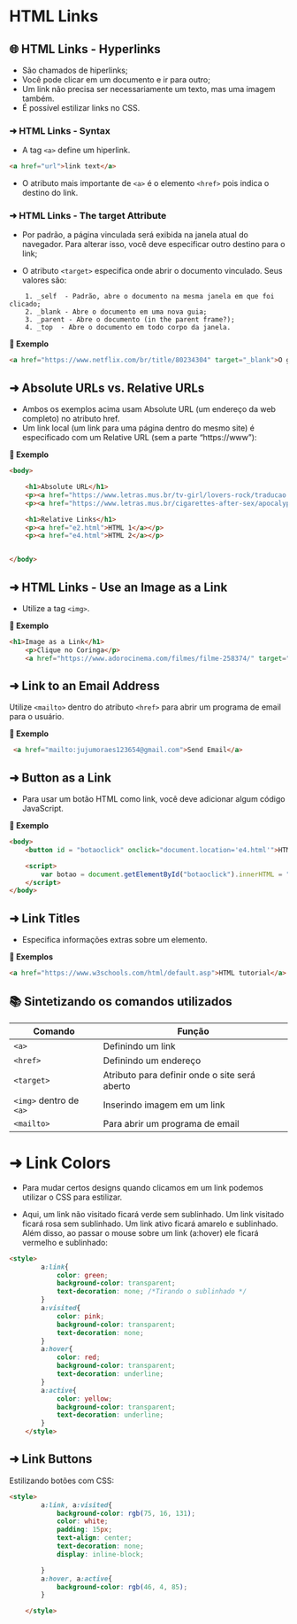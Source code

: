 
# HTML Links

## 🌐 HTML Links - Hyperlinks
* São chamados de hiperlinks;
* Você pode clicar em um documento e ir para outro;
* Um link não precisa ser necessariamente um texto, mas uma imagem também.
* É possível estilizar links no CSS.

### ➜ HTML Links - Syntax
* A tag `<a>` define um hiperlink.
  
``` html
<a href="url">link text</a>

```

* O atributo mais importante de `<a>` é o elemento `<href>` pois indica o destino do link.

### ➜ HTML Links - The target Attribute
* Por padrão, a página vinculada será exibida na janela atual do navegador. Para alterar isso, você deve especificar outro destino para o link;

* O atributo `<target>` especifica onde abrir o documento vinculado.
Seus valores são:

```
    1. _self  - Padrão, abre o documento na mesma janela em que foi clicado;
    2. _blank - Abre o documento em uma nova guia;
    3. _parent - Abre o documento (in the parent frame?);
    4. _top  - Abre o documento em todo corpo da janela.
```

**📌 Exemplo**

``` html
<a href="https://www.netflix.com/br/title/80234304" target="_blank">O gambito da rainha< a>

```

## ➜ Absolute URLs vs. Relative URLs
* Ambos os exemplos acima usam Absolute URL (um endereço da web completo) no atributo href.
*  Um link local (um link para uma página dentro do mesmo site) é especificado com um Relative URL (sem a parte “https://www”):

**📌 Exemplo**

``` html
<body>

    <h1>Absolute URL</h1>
    <p><a href="https://www.letras.mus.br/tv-girl/lovers-rock/traducao.html">Lovers-rock</a></p>
    <p><a href="https://www.letras.mus.br/cigarettes-after-sex/apocalypse/">Apocalypse</a></p>

    <h1>Relative Links</h1>
    <p><a href="e2.html">HTML 1</a></p>
    <p><a href="e4.html">HTML 2</a></p>


</body>

```

## ➜ HTML Links - Use an Image as a Link
* Utilize a tag `<img>`.

**📌 Exemplo**

``` html
<h1>Image as a Link</h1>
    <p>Clique no Coringa</p>
    <a href="https://www.adorocinema.com/filmes/filme-258374/" target="_blank"><img src="/img/coringa.png" alt="HTML tutorial - Coringa" style="width: 120px; height: 120Spx;"></a>

```

## ➜ Link to an Email Address
 Utilize `<mailto>` dentro do atributo `<href>` para abrir um programa de email para o usuário.

**📌 Exemplo**

``` html
 <a href="mailto:jujumoraes123654@gmail.com">Send Email</a>

``` 

## ➜ Button as a Link
* Para usar um botão HTML como link, você deve adicionar algum código JavaScript.

**📌 Exemplo**
``` html
<body>
    <button id = "botaoclick" onclick="document.location='e4.html'">HTML tutorial</button>

    <script>
        var botao = document.getElementById("botaoclick").innerHTML = "Olá mundo!"
    </script>
</body>

```

## ➜ Link Titles
* Especifica informações extras sobre um elemento.

**📌 Exemplos**

``` html 
<a href="https://www.w3schools.com/html/default.asp">HTML tutorial</a>

```

## 📚 Sintetizando os comandos utilizados

| Comando | Função |
|---------|--------|
|`<a>` | Definindo um link |
|`<href>` | Definindo um endereço |
|`<target>`| Atributo para definir onde o site será aberto |
| `<img>` dentro de `<a>` | Inserindo imagem em um link |
| `<mailto>` | Para abrir um programa de email |

# ➜ Link Colors
* Para mudar certos designs quando clicamos em um link podemos utilizar o CSS para estilizar. 

* Aqui, um link não visitado ficará verde sem sublinhado. Um link visitado ficará rosa sem sublinhado. Um link ativo ficará amarelo e sublinhado. Além disso, ao passar o mouse sobre um link (a:hover) ele ficará vermelho e sublinhado:

``` html
<style>
        a:link{
            color: green;
            background-color: transparent;
            text-decoration: none; /*Tirando o sublinhado */
        }
        a:visited{
            color: pink;
            background-color: transparent;
            text-decoration: none;
        }
        a:hover{
            color: red;
            background-color: transparent;
            text-decoration: underline;
        }
        a:active{
            color: yellow;
            background-color: transparent;
            text-decoration: underline;
        }
    </style>

```
##  ➜ Link Buttons
Estilizando botões com CSS:

``` html
<style>
        a:link, a:visited{
            background-color: rgb(75, 16, 131);
            color: white;
            padding: 15px;
            text-align: center;
            text-decoration: none;
            display: inline-block;

        }
        a:hover, a:active{
            background-color: rgb(46, 4, 85);
        }

    </style>

```
